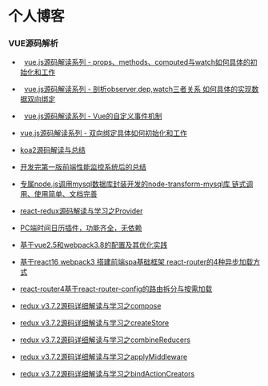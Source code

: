 # 个人博客

### VUE源码解析
*   [vue.js源码解读系列 - props、methods、computed与watch如何具体的初始化和工作](http://blog.seosiwei.com/detail/25)
*   [vue.js源码解读系列 - 剖析observer,dep,watch三者关系 如何具体的实现数据双向绑定](http://blog.seosiwei.com/detail/24)
*   [vue.js源码解读系列 - Vue的自定义事件机制](http://blog.seosiwei.com/detail/23)
*   [vue.js源码解读系列 - 双向绑定具体如何初始化和工作](http://blog.seosiwei.com/detail/22)

*   [koa2源码解读与总结](http://blog.seosiwei.com/detail/21)
*   [开发完第一版前端性能监控系统后的总结](http://blog.seosiwei.com/detail/19)
*   [专属node.js调用mysql数据库封装开发的node-transform-mysql库 链式调用、使用简单、文档完善](http://blog.seosiwei.com/detail/18)
*   [react-redux源码解读与学习之Provider](http://blog.seosiwei.com/detail/17)
*   [PC端时间日历插件，功能齐全，无依赖](http://blog.seosiwei.com/detail/8)
*   [基于vue2.5和webpack3.8的配置及其优化实践](http://blog.seosiwei.com/detail/9)
*   [基于react16 webpack3 搭建前端spa基础框架 react-router的4种异步加载方式](http://blog.seosiwei.com/detail/10)
*   [react-router4基于react-router-config的路由拆分与按需加载](http://blog.seosiwei.com/detail/11)
*   [redux v3.7.2源码详细解读与学习之compose](http://blog.seosiwei.com/detail/12)
*   [redux v3.7.2源码详细解读与学习之createStore](http://blog.seosiwei.com/detail/13)
*   [redux v3.7.2源码详细解读与学习之combineReducers](http://blog.seosiwei.com/detail/14)
*   [redux v3.7.2源码详细解读与学习之applyMiddleware](http://blog.seosiwei.com/detail/15)
*   [redux v3.7.2源码详细解读与学习之bindActionCreators](http://blog.seosiwei.com/detail/16)
